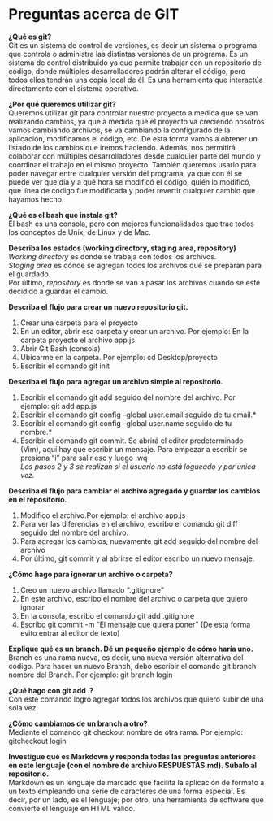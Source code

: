 # Preguntas acerca de GIT

**¿Qué es git?**  
Git es un sistema de control de versiones, es decir un sistema o programa que controla o administra las distintas versiones de un programa.
Es un sistema de control distribuido ya que permite trabajar con un repositorio de código, donde múltiples desarrolladores podrán alterar el código, pero todos ellos tendrán una copia local de él. 
Es una herramienta que interactúa directamente con el sistema operativo.

**¿Por qué queremos utilizar git?**  
Queremos utilizar git para controlar nuestro proyecto a medida que se van realizando cambios, ya que a medida que el proyecto va creciendo nosotros vamos cambiando archivos, se va cambiando la configurado de la aplicación, modificamos el código, etc.
De esta forma vamos a obtener un listado de los cambios que iremos haciendo.
Además, nos permitirá colaborar con múltiples desarrolladores desde cualquier parte del mundo y coordinar el trabajo en el mismo proyecto.
También queremos usarlo para poder navegar entre cualquier versión del programa, ya que con él se puede ver que día y a qué hora se modificó el código, quién lo modificó, que línea de código fue modificada y poder revertir cualquier cambio que hayamos hecho.

**¿Qué es el bash que instala git?**  
El bash es una consola, pero con mejores funcionalidades que trae todos los conceptos de Unix, de Linux y de Mac.

**Describa los estados (working directory, staging area, repository)**  
*Working directory* es donde se trabaja con todos los archivos.  
*Staging area* es dónde se agregan todos los archivos qué se preparan para el guardado.  
Por último, *repository* es donde se van a pasar los archivos cuando se esté decidido a guardar el cambio.

**Describa el flujo para crear un nuevo repositorio git.**  
1. Crear una carpeta para el proyecto
2. En un editor, abrir esa carpeta y crear un archivo. Por ejemplo: En la carpeta proyecto el archivo app.js
3. Abrir Git Bash (consola)
4. Ubicarme en la carpeta. Por ejemplo: cd Desktop/proyecto
5. Escribir el comando git init

**Describa el flujo para agregar un archivo simple al repositorio.**  
1. Escribir el comando git add seguido del nombre del archivo. Por ejemplo: git add app.js
2. Escribir el comando git config –global user.email seguido de tu email.*
3. Escribir el comando git config –global user.name seguido de tu nombre.*
4. Escribir el comando git commit. Se abrirá el editor predeterminado (Vim), aquí hay que escribir un mensaje. Para empezar a escribir se presiona “i” para salir esc y luego :wq  
*Los pasos 2 y 3 se realizan si el usuario no está logueado y por única vez.*

**Describa el flujo para cambiar el archivo agregado y guardar los cambios en el repositorio.**  
1. Modifico el archivo.Por ejemplo: el archivo app.js
2. Para ver las diferencias en el archivo, escribo el comando git diff seguido del nombre del archivo.
3. Para agregar los cambios, nuevamente git add seguido del nombre del archivo
4. Por último, git commit y al abrirse el editor escribo un nuevo mensaje.

**¿Cómo hago para ignorar un archivo o carpeta?**  
1. Creo un nuevo archivo llamado “.gitignore”
2. En este archivo, escribo el nombre del archivo o carpeta que quiero ignorar
3. En la consola, escribo el comando git add .gitignore
4. Escribo git commit -m “El mensaje que quiera poner” (De esta forma evito entrar al editor de texto)

**Explique qué es un branch. Dé un pequeño ejemplo de cómo haría uno.**  
Branch es una rama nueva, es decir, una nueva versión alternativa del código.
Para hacer un nuevo Branch, debo escribir el comando git branch nombre del Branch. Por ejemplo: git branch login

**¿Qué hago con git add .?**  
Con este comando logro agregar todos los archivos que quiero subir de una sola vez.

**¿Cómo cambiamos de un branch a otro?**  
Mediante el comando git checkout nombre de otra rama. Por ejemplo: gitcheckout login

**Investigue qué es Markdown y responda todas las preguntas anteriores en este lenguaje (con el nombre de archivo RESPUESTAS.md). Súbalo al repositorio.**  
Markdown es un lenguaje de marcado que facilita la aplicación de formato a un texto empleando una serie de caracteres de una forma especial.
Es decir, por un lado, es el lenguaje; por otro, una herramienta de software que convierte el lenguaje en HTML válido.